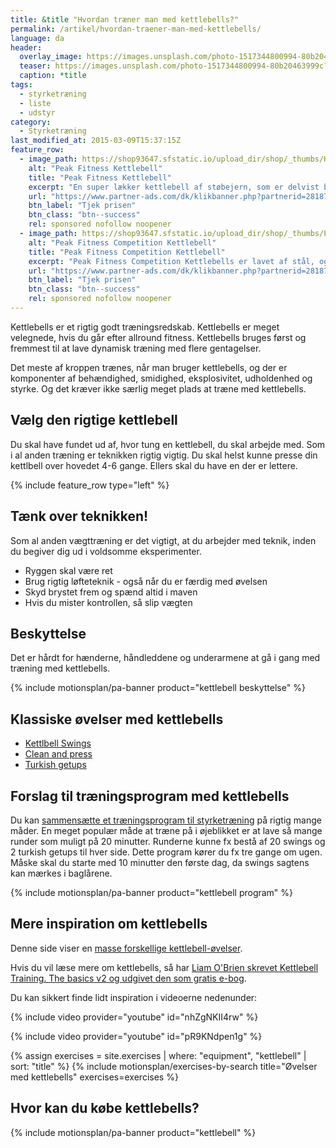 ```yaml
---
title: &title "Hvordan træner man med kettlebells?"
permalink: /artikel/hvordan-traener-man-med-kettlebells/
language: da
header:
  overlay_image: https://images.unsplash.com/photo-1517344800994-80b20463999c?ixlib=rb-1.2.1&ixid=eyJhcHBfaWQiOjEyMDd9&auto=format&fit=crop&h=630&w=1200&q=60
  teaser: https://images.unsplash.com/photo-1517344800994-80b20463999c?ixlib=rb-1.2.1&ixid=eyJhcHBfaWQiOjEyMDd9&auto=format&fit=crop&h=300&w=400&q=10
  caption: *title
tags:
  - styrketræning
  - liste
  - udstyr
category:
  - Styrketræning
last_modified_at: 2015-03-09T15:37:15Z
feature_row:
  - image_path: https://shop93647.sfstatic.io/upload_dir/shop/_thumbs/Kettlebell_14_kg_sort__eb3.w774.h774.fill.jpg
    alt: "Peak Fitness Kettlebell"
    title: "Peak Fitness Kettlebell"
    excerpt: "En super lækker kettlebell af støbejern, som er delvist betrukket med et kraftigt lag neopren for at beskytte gulv."
    url: "https://www.partner-ads.com/dk/klikbanner.php?partnerid=28187&bannerid=40368&htmlurl=https://www.fitnessgruppen.dk/shop/67-kettlebells/1071-peak-fitness-14-kg-kettlebell/"
    btn_label: "Tjek prisen"
    btn_class: "btn--success"
    rel: sponsored nofollow noopener
  - image_path: https://shop93647.sfstatic.io/upload_dir/shop/_thumbs/Peak_Fitness_Competition_Kettlebell_12_kg_2.w774.h774.fill.jpg
    alt: "Peak Fitness Competition Kettlebell"
    title: "Peak Fitness Competition Kettlebell"
    excerpt: "Peak Fitness Competition Kettlebells er lavet af stål, og har de internationale farvekoder, hvilket gør det nemt at kende de forskellige kg. fra hinanden. Håndtaget er poleret og giver en god komfort."
    url: "https://www.partner-ads.com/dk/klikbanner.php?partnerid=28187&bannerid=40368&htmlurl=https://www.fitnessgruppen.dk/shop/67-kettlebells/1067-peak-fitness-12-kg-competition-kettlebell/"
    btn_label: "Tjek prisen"
    btn_class: "btn--success"
    rel: sponsored nofollow noopener
---
```


Kettlebells er et rigtig godt træningsredskab. Kettlebells er meget velegnede, hvis du går efter allround fitness. Kettlebells bruges først og fremmest til at lave dynamisk træning med flere gentagelser.

Det meste af kroppen trænes, når man bruger kettlebells, og der er komponenter af behændighed, smidighed, eksplosivitet, udholdenhed og styrke. Og det kræver ikke særlig meget plads at træne med kettlebells.

## Vælg den rigtige kettlebell

Du skal have fundet ud af, hvor tung en kettlebell, du skal arbejde med. Som i al anden træning er teknikken rigtig vigtig. Du skal helst kunne presse din kettlbell over hovedet 4-6 gange. Ellers skal du have en der er lettere.

{% include feature_row type="left" %}

## Tænk over teknikken!

Som al anden vægttræning er det vigtigt, at du arbejder med teknik, inden du begiver dig ud i voldsomme eksperimenter.

- Ryggen skal være ret
- Brug rigtig løfteteknik - også når du er færdig med øvelsen
- Skyd brystet frem og spænd altid i maven
- Hvis du mister kontrollen, så slip vægten

## Beskyttelse

Det er hårdt for hænderne, håndleddene og underarmene at gå i gang med træning med kettlebells.

{% include motionsplan/pa-banner product="kettlebell beskyttelse" %}

## Klassiske øvelser med kettlebells

- [Kettlbell Swings](/oevelse/tohaandssving/)
- [Clean and press](/oevelse/one-arm-clean-and-jerk/)
- [Turkish getups](/oevelse/turkish-getup/)

## Forslag til træningsprogram med kettlebells

Du kan [sammensætte et træningsprogram til styrketræning](/anmeldelse-traeningsprogrammer/) på rigtig mange måder. En meget populær måde at træne på i øjeblikket er at lave så mange runder som muligt på 20 minutter. Runderne kunne fx bestå af 20 swings og 2 turkish getups til hver side. Dette program kører du fx tre gange om ugen. Måske skal du starte med 10 minutter den første dag, da swings sagtens kan mærkes i baglårene.

{% include motionsplan/pa-banner product="kettlebell program" %}

## Mere inspiration om kettlebells

Denne side viser en [masse forskellige kettlebell-øvelser](https://kettlebellsworkouts.com/kettlebell-exercises/).

Hvis du vil læse mere om kettlebells, så har [Liam O'Brien skrevet Kettlebell Training. The basics v2 og udgivet den som gratis e-bog](https://americashapesup.files.wordpress.com/2009/07/kettlebell-training_the-basics.pdf).

Du kan sikkert finde lidt inspiration i videoerne nedenunder:

{% include video provider="youtube" id="nhZgNKII4rw" %}

{% include video provider="youtube" id="pR9KNdpen1g" %}

{% assign exercises = site.exercises | where: "equipment", "kettlebell" | sort: "title" %}
{% include motionsplan/exercises-by-search title="Øvelser med kettlebells" exercises=exercises %}

## Hvor kan du købe kettlebells?

{% include motionsplan/pa-banner product="kettlebell" %}
